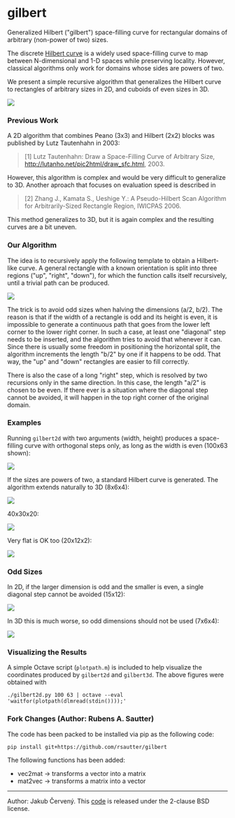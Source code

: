 

# gilbert

Generalized Hilbert ("gilbert") space-filling curve for rectangular domains of
arbitrary (non-power of two) sizes.

The discrete [Hilbert curve](https://en.wikipedia.org/wiki/Hilbert_curve) is a
widely used space-filling curve to map between N-dimensional and 1-D spaces
while preserving locality. However, classical algorithms only work for domains
whose sides are powers of two.

We present a simple recursive algorithm that generalizes the Hilbert curve
to rectangles of arbitrary sizes in 2D, and cuboids of even sizes in 3D.

![](https://raw.githubusercontent.com/jakubcerveny/gilbert/master/img/55x31.png)


### Previous Work

A 2D algorithm that combines Peano (3x3) and Hilbert (2x2) blocks was published
by Lutz Tautenhahn in 2003:

> [1] Lutz Tautenhahn: Draw a Space-Filling Curve of Arbitrary Size, http://lutanho.net/pic2html/draw_sfc.html, 2003.

However, this algorithm is complex and would be very difficult to generalize to
3D. Another aproach that focuses on evaluation speed is described in

> [2] Zhang J., Kamata S., Ueshige Y.: A Pseudo-Hilbert Scan Algorithm for Arbitrarily-Sized Rectangle Region, IWICPAS 2006.

This method generalizes to 3D, but it is again complex and the resulting curves
are a bit uneven.


### Our Algorithm

The idea is to recursively apply the following template to obtain a Hilbert-like
curve. A general rectangle with a known orientation is split into three regions
("up", "right", "down"), for which the function calls itself recursively, until
a trivial path can be produced.

![](https://raw.githubusercontent.com/jakubcerveny/gilbert/master/img/algorithm.svg?sanitize=true)

The trick is to avoid odd sizes when halving the dimensions (a/2, b/2). The
reason is that if the width of a rectangle is odd and its height is even, it is
impossible to generate a continuous path that goes from the lower left corner to
the lower right corner. In such a case, at least one "diagonal" step needs to be
inserted, and the algorithm tries to avoid that whenever it can. Since there is
usually some freedom in positioning the horizontal split, the algorithm
increments the length "b/2" by one if it happens to be odd. That way, the "up"
and "down" rectangles are easier to fill correctly.

There is also the case of a long "right" step, which is resolved by two
recursions only in the same direction. In this case, the length "a/2" is chosen
to be even. If there ever is a situation where the diagonal step cannot be
avoided, it will happen in the top right corner of the original domain.


### Examples

Running `gilbert2d` with two arguments (width, height) produces a space-filling
curve with orthogonal steps only, as long as the width is even (100x63 shown):

![](https://raw.githubusercontent.com/jakubcerveny/gilbert/master/img/100x63.png)

If the sizes are powers of two, a standard Hilbert curve is generated.
The algorithm extends naturally to 3D (8x6x4):

![](https://raw.githubusercontent.com/jakubcerveny/gilbert/master/img/8x6x4.png)

40x30x20:

![](https://raw.githubusercontent.com/jakubcerveny/gilbert/master/img/40x30x20.png)

Very flat is OK too (20x12x2):

![](https://raw.githubusercontent.com/jakubcerveny/gilbert/master/img/20x12x2.png)


### Odd Sizes

In 2D, if the larger dimension is odd and the smaller is even, a single diagonal
step cannot be avoided (15x12):

![](https://raw.githubusercontent.com/jakubcerveny/gilbert/master/img/15x12.png)

In 3D this is much worse, so odd dimensions should not be used (7x6x4):

![](https://raw.githubusercontent.com/jakubcerveny/gilbert/master/img/7x6x4.png)


### Visualizing the Results

A simple Octave script (`plotpath.m`) is included to help visualize the
coordinates produced by `gilbert2d` and `gilbert3d`. The above figures were
obtained with

```
./gilbert2d.py 100 63 | octave --eval 'waitfor(plotpath(dlmread(stdin())));'
```

### Fork Changes (Author: Rubens A. Sautter)

The code has been packed to be installed via pip as the following code:

```
pip install git+https://github.com/rsautter/gilbert
```

The following functions has been added:

- vec2mat -> transforms a vector into a matrix
- mat2vec -> transforms a matrix into a vector 

---

Author: Jakub Červený. This [code](https://github.com/jakubcerveny/gilbert) is released under the 2-clause BSD license.

